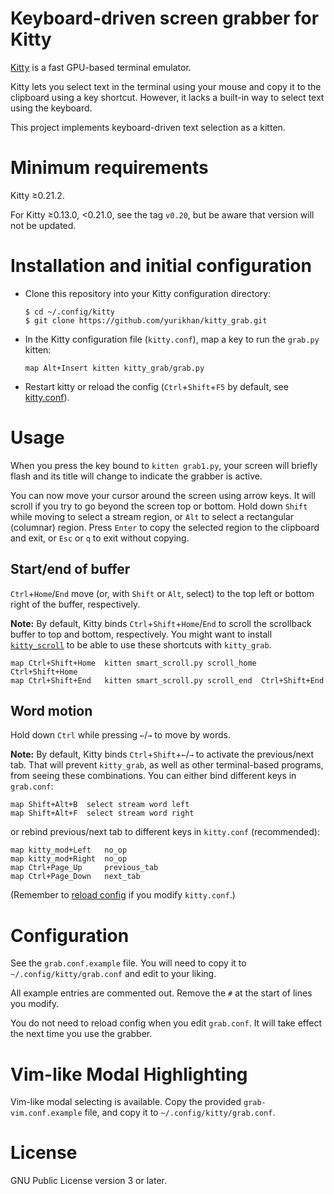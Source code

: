 # Keyboard-driven screen grabber for Kitty

[Kitty][kitty] is a fast GPU-based terminal emulator.

[kitty]: https://sw.kovidgoyal.net/kitty/

Kitty lets you select text in the terminal using your mouse
and copy it to the clipboard using a key shortcut.
However, it lacks a built-in way to select text using the keyboard.

This project implements keyboard-driven text selection as a kitten.


# Minimum requirements

Kitty ≥0.21.2.

For Kitty ≥0.13.0, <0.21.0, see the tag `v0.20`,
but be aware that version will not be updated.


# Installation and initial configuration

* Clone this repository into your Kitty configuration directory:

      $ cd ~/.config/kitty
      $ git clone https://github.com/yurikhan/kitty_grab.git

* In the Kitty configuration file (`kitty.conf`),
  map a key to run the `grab.py` kitten:

      map Alt+Insert kitten kitty_grab/grab.py

* Restart kitty or reload the config (`Ctrl`+`Shift`+`F5` by default, see [kitty.conf](https://sw.kovidgoyal.net/kitty/conf/#shortcut-kitty.Reload-kitty.conf)).


# Usage

When you press the key bound to `kitten grab1.py`,
your screen will briefly flash
and its title will change to indicate the grabber is active.

You can now move your cursor around the screen using arrow keys.
It will scroll if you try to go beyond the screen top or bottom.
Hold down `Shift` while moving to select a stream region,
or `Alt` to select a rectangular (columnar) region.
Press `Enter` to copy the selected region to the clipboard and exit,
or `Esc` or `q` to exit without copying.


## Start/end of buffer

`Ctrl`+`Home`/`End` move (or, with `Shift` or `Alt`, select)
to the top left or bottom right of the buffer, respectively.

**Note:** By default, Kitty binds `Ctrl`+`Shift`+`Home`/`End`
to scroll the scrollback buffer to top and bottom, respectively.
You might want to install [`kitty_scroll`][kitty_scroll]
to be able to use these shortcuts with `kitty_grab`.

[kitty_scroll]: https://github.com/yurikhan/kitty-smart-scroll

    map Ctrl+Shift+Home  kitten smart_scroll.py scroll_home Ctrl+Shift+Home
    map Ctrl+Shift+End   kitten smart_scroll.py scroll_end  Ctrl+Shift+End


## Word motion

Hold down `Ctrl` while pressing `←`/`→` to move by words.


**Note:** By default, Kitty binds `Ctrl`+`Shift`+`←`/`→`
to activate the previous/next tab.
That will prevent `kitty_grab`,
as well as other terminal-based programs,
from seeing these combinations.
You can either bind different keys in `grab.conf`:

    map Shift+Alt+B  select stream word left
    map Shift+Alt+F  select stream word right

or rebind previous/next tab to different keys in `kitty.conf`
(recommended):

    map kitty_mod+Left   no_op
    map kitty_mod+Right  no_op
    map Ctrl+Page_Up     previous_tab
    map Ctrl+Page_Down   next_tab

(Remember to [reload config](https://sw.kovidgoyal.net/kitty/conf/#shortcut-kitty.Reload-kitty.conf/) if you modify `kitty.conf`.)


# Configuration

See the `grab.conf.example` file.
You will need to copy it to `~/.config/kitty/grab.conf`
and edit to your liking.

All example entries are commented out.
Remove the `#` at the start of lines you modify.

You do not need to reload config when you edit `grab.conf`.
It will take effect the next time you use the grabber.


# Vim-like Modal Highlighting

Vim-like modal selecting is available.
Copy the provided `grab-vim.conf.example` file, and copy it to `~/.config/kitty/grab.conf`.


# License

GNU Public License version 3 or later.
